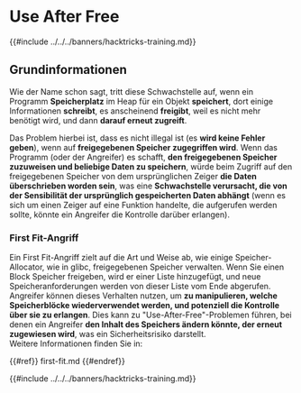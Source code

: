# Use After Free

{{#include ../../../banners/hacktricks-training.md}}

## Grundinformationen

Wie der Name schon sagt, tritt diese Schwachstelle auf, wenn ein Programm **Speicherplatz** im Heap für ein Objekt **speichert**, dort einige Informationen **schreibt**, es anscheinend **freigibt**, weil es nicht mehr benötigt wird, und dann **darauf erneut zugreift**.

Das Problem hierbei ist, dass es nicht illegal ist (es **wird keine Fehler geben**), wenn auf **freigegebenen Speicher zugegriffen wird**. Wenn das Programm (oder der Angreifer) es schafft, **den freigegebenen Speicher zuzuweisen und beliebige Daten zu speichern**, würde beim Zugriff auf den freigegebenen Speicher von dem ursprünglichen Zeiger **die Daten überschrieben worden sein**, was eine **Schwachstelle verursacht, die von der Sensibilität der ursprünglich gespeicherten Daten abhängt** (wenn es sich um einen Zeiger auf eine Funktion handelte, die aufgerufen werden sollte, könnte ein Angreifer die Kontrolle darüber erlangen).

### First Fit-Angriff

Ein First Fit-Angriff zielt auf die Art und Weise ab, wie einige Speicher-Allocator, wie in glibc, freigegebenen Speicher verwalten. Wenn Sie einen Block Speicher freigeben, wird er einer Liste hinzugefügt, und neue Speicheranforderungen werden von dieser Liste vom Ende abgerufen. Angreifer können dieses Verhalten nutzen, um **zu manipulieren, welche Speicherblöcke wiederverwendet werden, und potenziell die Kontrolle über sie zu erlangen**. Dies kann zu "Use-After-Free"-Problemen führen, bei denen ein Angreifer **den Inhalt des Speichers ändern könnte, der erneut zugewiesen wird**, was ein Sicherheitsrisiko darstellt.\
Weitere Informationen finden Sie in:

{{#ref}}
first-fit.md
{{#endref}}

{{#include ../../../banners/hacktricks-training.md}}
